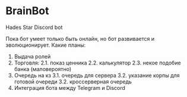 # BrainBot
Hades Star Discord bot

Пока бот умеет только быть онлайн, но бот развивается и эволюционирует.
Какие планы:
1. Выдача ролей
2. Торговля:
 2.1. показ ценника
 2.2. калькулятор
 2.3. некое подобие банка (маловероятно)
3. Очередь на кз
 3.1. очередь для сервера
 3.2. указание корпы для готовой очереди
 3.2. кроссерверная очередь
4. Интеграция бота между Telegram и Discord
